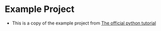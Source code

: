 # Example Project

* This is a copy of the example project from [The official python tutorial](https://packaging.python.org/en/latest/tutorials/packaging-projects/)
